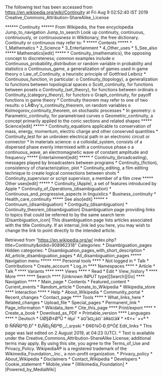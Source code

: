 The following text has been accessed from https://en.wikipedia.org/wiki/Continuity at Fri Aug 9 02:52:40 IST 2019
Creative_Commons_Attribution-ShareAlike_License




















****** Continuity ******
From Wikipedia, the free encyclopedia
Jump_to_navigation Jump_to_search
 Look up continuity, continuous, continuously, or continuousness in Wiktionary,
 the free dictionary.
Continuity or continuous may refer to:
⁰
***** Contents *****
    * 1_Mathematics
    * 2_Science
    * 3_Entertainment
    * 4_Other_uses
    * 5_See_also
***** Mathematics[edit] *****
    * Continuity_(mathematics), the opposing concept to discreteness; common
      examples include
          o Continuous_probability_distribution or random variable in
            probability and statistics
          o Continuous_game, a generalization of games used in game theory
          o Law_of_Continuity, a heuristic principle of Gottfried Leibniz
    * Continuous_function, in particular:
          o Continuity_(topology), a generalization to functions between
            topological spaces
          o Scott_continuity, for functions between posets
          o Continuity_(set_theory), for functions between ordinals
          o Continuity_(category_theory), for functors
          o Graph_continuity, for payoff functions in game theory
    * Continuity theorem may refer to one of two results:
          o LÃ©vy's_continuity_theorem, on random variables
          o Kolmogorov_continuity_theorem, on stochastic processes
    * In geometry:
          o Parametric_continuity, for parametrised curves
          o Geometric_continuity, a concept primarily applied to the conic
            sections and related shapes
***** Science[edit] *****
    * Continuity_equations applicable to conservation of mass, energy,
      momentum, electric charge and other conserved quantities
    * Continuity_test for an unbroken electrical path in an electronic circuit
      or connector
    * In materials science:
          o a colloidal_system, consists of a dispersed phase evenly intermixed
            with a continuous phase
          o a continuous_wave, an electromagnetic wave of constant amplitude
            and frequency
***** Entertainment[edit] *****
    * Continuity_(broadcasting), messages played by broadcasters between
      programs
    * Continuity_(fiction), consistency of characterization, plot
    * Continuity_editing, a film editing technique to create logical
      connections between shots
    * Continuity_supervisor or script supervisor, a member of a film crew
***** Other uses[edit] *****
    * Continuity_(Apple), a set of features introduced by Apple
    * Continuity_of_Operations_(disambiguation)
    * Continuous_and_progressive_aspects in linguistics
    * Business_continuity
    * Health_care_continuity
***** See also[edit] *****
    * Continuum_(disambiguation)
    * Contiguity_(disambiguation)
    * Continuity_theorem_(disambiguation)
                      Disambiguation page providing links to topics that could
                      be referred to by the same search term
[Disambiguation_icon] This disambiguation page lists articles associated with
                      the title Continuity.
                      If an internal_link led you here, you may wish to change
                      the link to point directly to the intended article.

Retrieved from "https://en.wikipedia.org/w/
index.php?title=Continuity&oldid=908962318"
Categories:
    * Disambiguation_pages
Hidden categories:
    * Disambiguation_pages_with_short_description
    * All_article_disambiguation_pages
    * All_disambiguation_pages
***** Navigation menu *****
**** Personal tools ****
    * Not logged in
    * Talk
    * Contributions
    * Create_account
    * Log_in
**** Namespaces ****
    * Article
    * Talk
⁰
**** Variants ****
**** Views ****
    * Read
    * Edit
    * View_history
⁰
**** More ****
**** Search ****
[Unknown INPUT type][Search][Go]
**** Navigation ****
    * Main_page
    * Contents
    * Featured_content
    * Current_events
    * Random_article
    * Donate_to_Wikipedia
    * Wikipedia_store
**** Interaction ****
    * Help
    * About_Wikipedia
    * Community_portal
    * Recent_changes
    * Contact_page
**** Tools ****
    * What_links_here
    * Related_changes
    * Upload_file
    * Special_pages
    * Permanent_link
    * Page_information
    * Wikidata_item
    * Cite_this_page
**** Print/export ****
    * Create_a_book
    * Download_as_PDF
    * Printable_version
**** Languages ****
    * Deutsch
    * ÙØ§Ø±Ø³Û
    * íêµ­ì´
    * à¤¹à¤¿à¤¨à¥à¤¦à¥
    * ×¢××¨××ª
    * Ð ÑÑÑÐºÐ¸Ð¹
    * Ð¡ÑÐ¿ÑÐºÐ¸_/_srpski
    * Ð¢Ð¾Ò·Ð¸ÐºÓ£
Edit_links
    * This page was last edited on 2 August 2019, at 04:23 (UTC).
    * Text is available under the Creative_Commons_Attribution-ShareAlike
      License; additional terms may apply. By using this site, you agree to the
      Terms_of_Use and Privacy_Policy. WikipediaÂ® is a registered trademark of
      the Wikimedia_Foundation,_Inc., a non-profit organization.
    * Privacy_policy
    * About_Wikipedia
    * Disclaimers
    * Contact_Wikipedia
    * Developers
    * Cookie_statement
    * Mobile_view
    * [Wikimedia_Foundation]
    * [Powered_by_MediaWiki]

